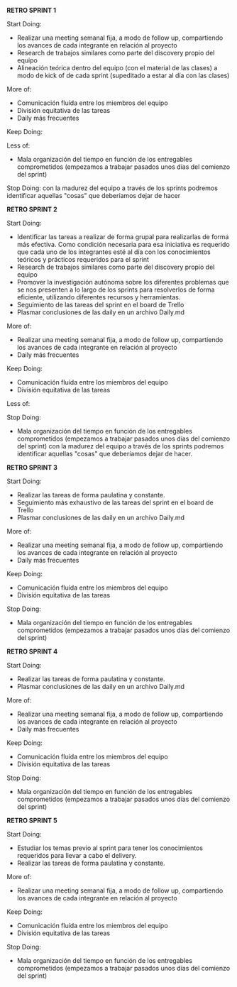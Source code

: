 **RETRO SPRINT 1**

Start Doing:
- Realizar una meeting semanal fija, a modo de follow up, compartiendo los avances de cada integrante en relación al proyecto
- Research de trabajos similares como parte del discovery propio del equipo
- Alineación teórica dentro del equipo (con el material de las clases) a modo de kick of de cada sprint (supeditado a estar al día con las clases)

More of: 
- Comunicación fluída entre los miembros del equipo
- División equitativa de las tareas 
- Daily más frecuentes

Keep Doing: 

Less of: 
- Mala organización del tiempo en función de los entregables comprometidos (empezamos a trabajar pasados unos días del comienzo del sprint)

Stop Doing: con la madurez del equipo a través de los sprints podremos identificar aquellas "cosas" que deberíamos dejar de hacer


**RETRO SPRINT 2**

Start Doing:
- Identificar las tareas a realizar de forma grupal para realizarlas de forma más efectiva. Como condición necesaria para esa iniciativa es requerido que cada uno de los integrantes esté al día con los conocimientos teóricos y prácticos requeridos para el sprint
- Research de trabajos similares como parte del discovery propio del equipo
- Promover la investigación autónoma sobre los diferentes problemas que se nos presenten a lo largo de los sprints para resolverlos de forma eficiente, utilizando diferentes recursos y herramientas.
- Seguimiento de las tareas del sprint en el board de Trello
- Plasmar conclusiones de las daily en un archivo Daily.md

More of: 
- Realizar una meeting semanal fija, a modo de follow up, compartiendo los avances de cada integrante en relación al proyecto
- Daily más frecuentes

Keep Doing: 
- Comunicación fluída entre los miembros del equipo
- División equitativa de las tareas 

Less of: 

Stop Doing: 
- Mala organización del tiempo en función de los entregables comprometidos (empezamos a trabajar pasados unos días del comienzo del sprint) con la madurez del equipo a través de los sprints podremos identificar aquellas "cosas" que deberíamos dejar de hacer.


**RETRO SPRINT 3**

Start Doing:

-	Realizar las tareas de forma paulatina y constante.
-	Seguimiento más exhaustivo de las tareas del sprint en el board de Trello
-	Plasmar conclusiones de las daily en un archivo Daily.md

More of:

-	Realizar una meeting semanal fija, a modo de follow up, compartiendo los avances de cada integrante en relación al proyecto
-	Daily más frecuentes

Keep Doing:

-	Comunicación fluída entre los miembros del equipo
-	División equitativa de las tareas

Stop Doing:
-	Mala organización del tiempo en función de los entregables comprometidos (empezamos a trabajar pasados unos días del comienzo del sprint)


**RETRO SPRINT 4**

Start Doing:

-	Realizar las tareas de forma paulatina y constante.
-	Plasmar conclusiones de las daily en un archivo Daily.md

More of:

-	Realizar una meeting semanal fija, a modo de follow up, compartiendo los avances de cada integrante en relación al proyecto
-	Daily más frecuentes

Keep Doing:

-	Comunicación fluída entre los miembros del equipo
-	División equitativa de las tareas

Stop Doing:
-	Mala organización del tiempo en función de los entregables comprometidos (empezamos a trabajar pasados unos días del comienzo del sprint)


**RETRO SPRINT 5**

Start Doing:

- Estudiar los temas previo al sprint para tener los conocimientos requeridos para llevar a cabo el delivery.
-	Realizar las tareas de forma paulatina y constante.

More of:

-	Realizar una meeting semanal fija, a modo de follow up, compartiendo los avances de cada integrante en relación al proyecto

Keep Doing:

-	Comunicación fluída entre los miembros del equipo
-	División equitativa de las tareas

Stop Doing:
-	Mala organización del tiempo en función de los entregables comprometidos (empezamos a trabajar pasados unos días del comienzo del sprint)
